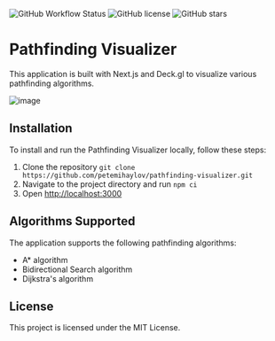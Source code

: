 ![GitHub Workflow Status](https://github.com/petemihaylov/pathfinding-visualizer/actions/workflows/node.js.yml/badge.svg?branch=master)
![GitHub license](https://img.shields.io/github/license/petemihaylov/pathfinding-visualizer)
![GitHub stars](https://img.shields.io/github/stars/petemihaylov/pathfinding-visualizer)

# Pathfinding Visualizer
This application is built with Next.js and Deck.gl to visualize various pathfinding algorithms.

![image](https://github.com/petemihaylov/pathfinding-visualizer/assets/15163891/8732b228-1836-4b8d-b16f-7a10dcd750b6)

## Installation

To install and run the Pathfinding Visualizer locally, follow these steps:

1. Clone the repository `git clone https://github.com/petemihaylov/pathfinding-visualizer.git`
2. Navigate to the project directory and run `npm ci`
3. Open [http://localhost:3000](http://localhost:3000)

## Algorithms Supported

The application supports the following pathfinding algorithms:

- A* algorithm
- Bidirectional Search algorithm
- Dijkstra's algorithm

## License

This project is licensed under the MIT License.
